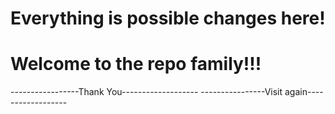# Everything is possible changes here!

# Welcome to the repo family!!!


-----------------Thank You-------------------
----------------Visit again------------------
